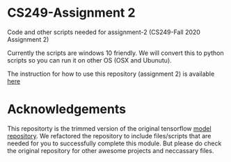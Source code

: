 # CS249-Assignment 2
Code and other scripts needed for assignment-2 (CS249-Fall 2020 Assignment 2)

Currently the scripts are windows 10 friendly. We will convert this to python scripts so you can run it on other OS (OSX and Ubunutu).

The instruction for how to use this repository (assignment 2) is available [here](https://github.com/tinyMLx/Harvard_CS249_F20/tree/master/assignments/person_detection)

# Acknowledgements
This repositorty is the trimmed version of the original tensorflow [model repository](https://github.com/tensorflow/models.git). We refactored the repository to include files/scripts that are needed for you to successfully complete this module. But please do check the original repository for other awesome projects and neccassary files.
